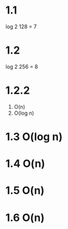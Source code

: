 # 1.1

log 2 128 = 7

# 1.2

log 2 256 = 8

# 1.2.2

1. O(n)
2. O(log n)

# 1.3 O(log n)

# 1.4 O(n)

# 1.5 O(n)

# 1.6 O(n)

```

```
